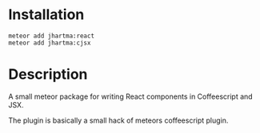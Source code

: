 # Installation
    meteor add jhartma:react
    meteor add jhartma:cjsx

# Description
A small meteor package for writing React components in Coffeescript and JSX.

The plugin is basically a small hack of meteors coffeescript plugin.
